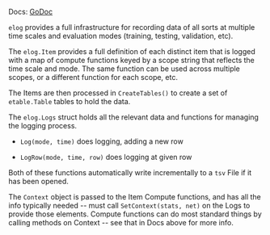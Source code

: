 Docs: [GoDoc](https://pkg.go.dev/github.com/emer/emergent/elog)

`elog` provides a full infrastructure for recording data of all sorts at multiple time scales and evaluation modes (training, testing, validation, etc).

The `elog.Item` provides a full definition of each distinct item that is logged with a map of compute functions keyed by a scope string that reflects the time scale and mode.  The same function can be used across multiple scopes, or a different function for each scope, etc.

The Items are then processed in `CreateTables()` to create a set of `etable.Table` tables to hold the data.

The `elog.Logs` struct holds all the relevant data and functions for managing the logging process.

* `Log(mode, time)` does logging, adding a new row

* `LogRow(mode, time, row)` does logging at given row

Both of these functions automatically write incrementally to a `tsv` File if it has been opened.

The `Context` object is passed to the Item Compute functions, and has all the info typically needed -- must call `SetContext(stats, net)` on the Logs to provide those elements.  Compute functions can do most standard things by calling methods on Context -- see that in Docs above for more info.


